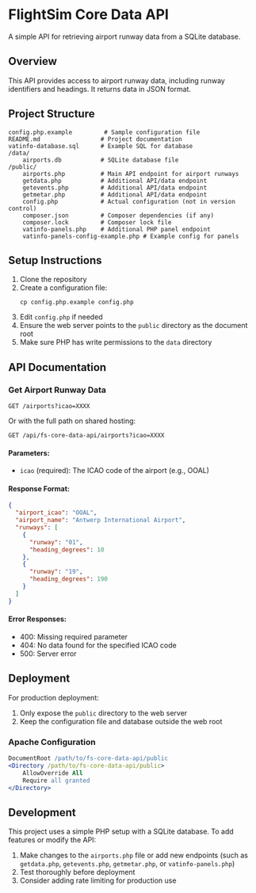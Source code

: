 # FlightSim Core Data API

A simple API for retrieving airport runway data from a SQLite database.

## Overview

This API provides access to airport runway data, including runway identifiers and headings. It returns data in JSON format.

## Project Structure

```
config.php.example         # Sample configuration file
README.md                 # Project documentation
vatinfo-database.sql      # Example SQL for database
/data/
    airports.db           # SQLite database file
/public/
    airports.php          # Main API endpoint for airport runways
    getdata.php           # Additional API/data endpoint
    getevents.php         # Additional API/data endpoint
    getmetar.php          # Additional API/data endpoint
    config.php            # Actual configuration (not in version control)
    composer.json         # Composer dependencies (if any)
    composer.lock         # Composer lock file
    vatinfo-panels.php    # Additional PHP panel endpoint
    vatinfo-panels-config-example.php # Example config for panels
```

## Setup Instructions

1. Clone the repository
2. Create a configuration file:
   ```
   cp config.php.example config.php
   ```
3. Edit `config.php` if needed
4. Ensure the web server points to the `public` directory as the document root
5. Make sure PHP has write permissions to the `data` directory

## API Documentation

### Get Airport Runway Data

```
GET /airports?icao=XXXX
```

Or with the full path on shared hosting:
```
GET /api/fs-core-data-api/airports?icao=XXXX
```

#### Parameters:

- `icao` (required): The ICAO code of the airport (e.g., OOAL)

#### Response Format:

```json
{
  "airport_icao": "OOAL",
  "airport_name": "Antwerp International Airport",
  "runways": [
    {
      "runway": "01",
      "heading_degrees": 10
    },
    {
      "runway": "19",
      "heading_degrees": 190
    }
  ]
}
```

#### Error Responses:

- 400: Missing required parameter
- 404: No data found for the specified ICAO code
- 500: Server error

## Deployment

For production deployment:

1. Only expose the `public` directory to the web server
2. Keep the configuration file and database outside the web root

### Apache Configuration

```apache
DocumentRoot /path/to/fs-core-data-api/public
<Directory /path/to/fs-core-data-api/public>
    AllowOverride All
    Require all granted
</Directory>
```
## Development

This project uses a simple PHP setup with a SQLite database. To add features or modify the API:

1. Make changes to the `airports.php` file or add new endpoints (such as `getdata.php`, `getevents.php`, `getmetar.php`, or `vatinfo-panels.php`)
2. Test thoroughly before deployment
3. Consider adding rate limiting for production use